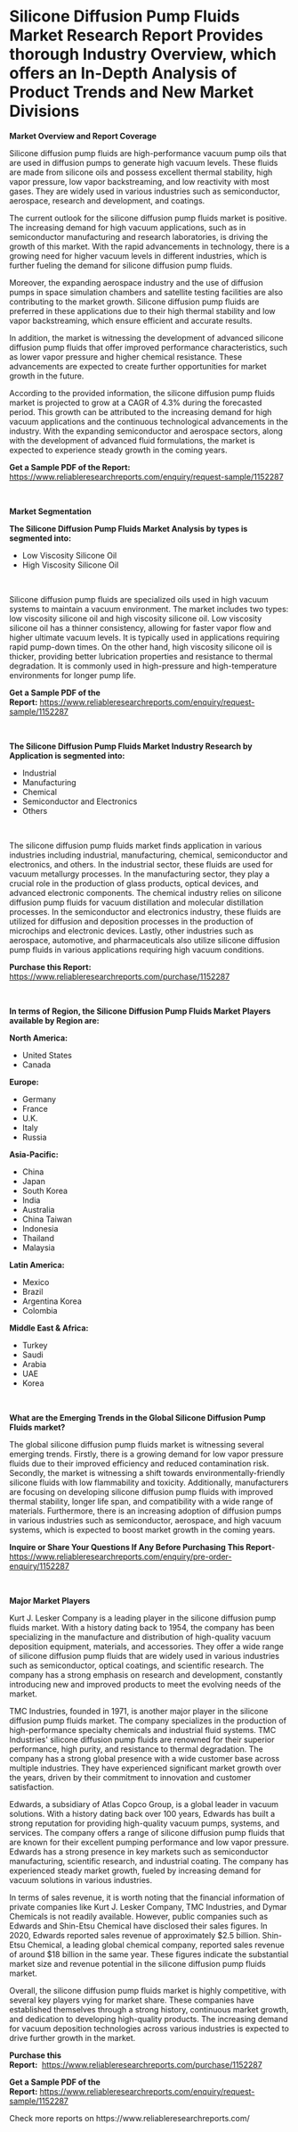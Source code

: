 <p><h1>Silicone Diffusion Pump Fluids Market Research Report Provides thorough Industry Overview, which offers an In-Depth Analysis of Product Trends and New Market Divisions</h1></p><p><strong>Market Overview and Report Coverage</strong></p>
<p><p>Silicone diffusion pump fluids are high-performance vacuum pump oils that are used in diffusion pumps to generate high vacuum levels. These fluids are made from silicone oils and possess excellent thermal stability, high vapor pressure, low vapor backstreaming, and low reactivity with most gases. They are widely used in various industries such as semiconductor, aerospace, research and development, and coatings.</p><p>The current outlook for the silicone diffusion pump fluids market is positive. The increasing demand for high vacuum applications, such as in semiconductor manufacturing and research laboratories, is driving the growth of this market. With the rapid advancements in technology, there is a growing need for higher vacuum levels in different industries, which is further fueling the demand for silicone diffusion pump fluids.</p><p>Moreover, the expanding aerospace industry and the use of diffusion pumps in space simulation chambers and satellite testing facilities are also contributing to the market growth. Silicone diffusion pump fluids are preferred in these applications due to their high thermal stability and low vapor backstreaming, which ensure efficient and accurate results.</p><p>In addition, the market is witnessing the development of advanced silicone diffusion pump fluids that offer improved performance characteristics, such as lower vapor pressure and higher chemical resistance. These advancements are expected to create further opportunities for market growth in the future.</p><p>According to the provided information, the silicone diffusion pump fluids market is projected to grow at a CAGR of 4.3% during the forecasted period. This growth can be attributed to the increasing demand for high vacuum applications and the continuous technological advancements in the industry. With the expanding semiconductor and aerospace sectors, along with the development of advanced fluid formulations, the market is expected to experience steady growth in the coming years.</p></p>
<p><strong>Get a Sample PDF of the Report:</strong> <a href="https://www.reliableresearchreports.com/enquiry/request-sample/1152287">https://www.reliableresearchreports.com/enquiry/request-sample/1152287</a></p>
<p>&nbsp;</p>
<p><strong>Market Segmentation</strong></p>
<p><strong>The Silicone Diffusion Pump Fluids Market Analysis by types is segmented into:</strong></p>
<p><ul><li>Low Viscosity Silicone Oil</li><li>High Viscosity Silicone Oil</li></ul></p>
<p>&nbsp;</p>
<p><p>Silicone diffusion pump fluids are specialized oils used in high vacuum systems to maintain a vacuum environment. The market includes two types: low viscosity silicone oil and high viscosity silicone oil. Low viscosity silicone oil has a thinner consistency, allowing for faster vapor flow and higher ultimate vacuum levels. It is typically used in applications requiring rapid pump-down times. On the other hand, high viscosity silicone oil is thicker, providing better lubrication properties and resistance to thermal degradation. It is commonly used in high-pressure and high-temperature environments for longer pump life.</p></p>
<p><strong>Get a Sample PDF of the Report:</strong>&nbsp;<a href="https://www.reliableresearchreports.com/enquiry/request-sample/1152287">https://www.reliableresearchreports.com/enquiry/request-sample/1152287</a></p>
<p>&nbsp;</p>
<p><strong>The Silicone Diffusion Pump Fluids Market Industry Research by Application is segmented into:</strong></p>
<p><ul><li>Industrial</li><li>Manufacturing</li><li>Chemical</li><li>Semiconductor and Electronics</li><li>Others</li></ul></p>
<p>&nbsp;</p>
<p><p>The silicone diffusion pump fluids market finds application in various industries including industrial, manufacturing, chemical, semiconductor and electronics, and others. In the industrial sector, these fluids are used for vacuum metallurgy processes. In the manufacturing sector, they play a crucial role in the production of glass products, optical devices, and advanced electronic components. The chemical industry relies on silicone diffusion pump fluids for vacuum distillation and molecular distillation processes. In the semiconductor and electronics industry, these fluids are utilized for diffusion and deposition processes in the production of microchips and electronic devices. Lastly, other industries such as aerospace, automotive, and pharmaceuticals also utilize silicone diffusion pump fluids in various applications requiring high vacuum conditions.</p></p>
<p><strong>Purchase this Report:</strong>&nbsp; <a href="https://www.reliableresearchreports.com/purchase/1152287">https://www.reliableresearchreports.com/purchase/1152287</a></p>
<p>&nbsp;</p>
<p><strong>In terms of Region, the Silicone Diffusion Pump Fluids Market Players available by Region are:</strong></p>
<p>
    <p> <strong> North America: </strong>
        <ul>
            <li>United States</li>
            <li>Canada</li>
        </ul>
        </p> 
    <p> <strong> Europe: </strong>
        <ul>
            <li>Germany</li>
            <li>France</li>
            <li>U.K.</li>
            <li>Italy</li>
            <li>Russia</li>
        </ul>
        </p> 
    <p> <strong> Asia-Pacific: </strong>
        <ul>
            <li>China</li>
            <li>Japan</li>
            <li>South Korea</li>
            <li>India</li>
            <li>Australia</li>
            <li>China Taiwan</li>
            <li>Indonesia</li>
            <li>Thailand</li>
            <li>Malaysia</li>
        </ul>
        </p> 
    <p> <strong> Latin America: </strong>
        <ul>
            <li>Mexico</li>
            <li>Brazil</li>
            <li>Argentina Korea</li>
            <li>Colombia</li>
        </ul>
        </p> 
    <p> <strong> Middle East & Africa: </strong>
        <ul>
            <li>Turkey</li>
            <li>Saudi</li>
            <li>Arabia</li>
            <li>UAE</li>
            <li>Korea</li>
        </ul>
    </p>
    </p>
<p>&nbsp;</p>
<p><strong>What are the Emerging Trends in the Global Silicone Diffusion Pump Fluids market?</strong></p>
<p><p>The global silicone diffusion pump fluids market is witnessing several emerging trends. Firstly, there is a growing demand for low vapor pressure fluids due to their improved efficiency and reduced contamination risk. Secondly, the market is witnessing a shift towards environmentally-friendly silicone fluids with low flammability and toxicity. Additionally, manufacturers are focusing on developing silicone diffusion pump fluids with improved thermal stability, longer life span, and compatibility with a wide range of materials. Furthermore, there is an increasing adoption of diffusion pumps in various industries such as semiconductor, aerospace, and high vacuum systems, which is expected to boost market growth in the coming years.</p></p>
<p><strong>Inquire or Share Your Questions If Any Before Purchasing This Report</strong>- <a href="https://www.reliableresearchreports.com/enquiry/pre-order-enquiry/1152287">https://www.reliableresearchreports.com/enquiry/pre-order-enquiry/1152287</a></p>
<p>&nbsp;</p>
<p><strong>Major Market Players</strong></p>
<p><p>Kurt J. Lesker Company is a leading player in the silicone diffusion pump fluids market. With a history dating back to 1954, the company has been specializing in the manufacture and distribution of high-quality vacuum deposition equipment, materials, and accessories. They offer a wide range of silicone diffusion pump fluids that are widely used in various industries such as semiconductor, optical coatings, and scientific research. The company has a strong emphasis on research and development, constantly introducing new and improved products to meet the evolving needs of the market.</p><p>TMC Industries, founded in 1971, is another major player in the silicone diffusion pump fluids market. The company specializes in the production of high-performance specialty chemicals and industrial fluid systems. TMC Industries' silicone diffusion pump fluids are renowned for their superior performance, high purity, and resistance to thermal degradation. The company has a strong global presence with a wide customer base across multiple industries. They have experienced significant market growth over the years, driven by their commitment to innovation and customer satisfaction.</p><p>Edwards, a subsidiary of Atlas Copco Group, is a global leader in vacuum solutions. With a history dating back over 100 years, Edwards has built a strong reputation for providing high-quality vacuum pumps, systems, and services. The company offers a range of silicone diffusion pump fluids that are known for their excellent pumping performance and low vapor pressure. Edwards has a strong presence in key markets such as semiconductor manufacturing, scientific research, and industrial coating. The company has experienced steady market growth, fueled by increasing demand for vacuum solutions in various industries.</p><p>In terms of sales revenue, it is worth noting that the financial information of private companies like Kurt J. Lesker Company, TMC Industries, and Dymar Chemicals is not readily available. However, public companies such as Edwards and Shin-Etsu Chemical have disclosed their sales figures. In 2020, Edwards reported sales revenue of approximately $2.5 billion. Shin-Etsu Chemical, a leading global chemical company, reported sales revenue of around $18 billion in the same year. These figures indicate the substantial market size and revenue potential in the silicone diffusion pump fluids market.</p><p>Overall, the silicone diffusion pump fluids market is highly competitive, with several key players vying for market share. These companies have established themselves through a strong history, continuous market growth, and dedication to developing high-quality products. The increasing demand for vacuum deposition technologies across various industries is expected to drive further growth in the market.</p></p>
<p><strong>Purchase this Report:</strong>&nbsp;&nbsp;<a href="https://www.reliableresearchreports.com/purchase/1152287">https://www.reliableresearchreports.com/purchase/1152287</a></p>
<p></p>
<p><strong>Get a Sample PDF of the Report:</strong>&nbsp;<a href="https://www.reliableresearchreports.com/enquiry/request-sample/1152287">https://www.reliableresearchreports.com/enquiry/request-sample/1152287</a></p>
<p>Check more reports on https://www.reliableresearchreports.com/</p>